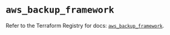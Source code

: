 # `aws_backup_framework`

Refer to the Terraform Registry for docs: [`aws_backup_framework`](https://registry.terraform.io/providers/hashicorp/aws/5.76.0/docs/resources/backup_framework).
